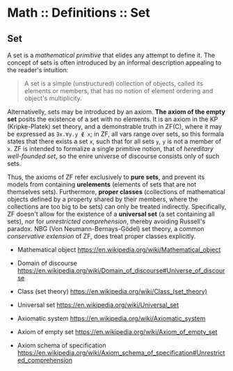 # Math :: Definitions :: Set

## Set

A set is a *mathematical primitive* that elides any attempt to define it. The concept of sets is often introduced by an informal description appealing to the reader's intuition: 
> A set is a simple (unstructured) collection of objects, called its elements or members, that has no notion of element ordering and object's multiplicity.

Alternativelly, sets may be introduced by an axiom. **The axiom of the empty set** posits the existence of a set with no elements. It is an axiom in the KP (Kripke-Platek) set theory, and a demonstrable truth in ZF(C), where it may be expressed as `∃x.∀y.y ∉ x`; in ZF, all vars range over sets, so this formala states that there exists a set `x`, such that for all sets `y`, `y` is not a member of `x`. ZF is intended to formalize a single primitive notion, that of *hereditary well-founded set*, so the enire universe of discourse consists only of such sets.

Thus, the axioms of ZF refer exclusively to **pure sets**, and prevent its models from containing **urelements** (elements of sets that are not themselves sets). Furthermore, **proper classes** (collections of mathematical objects defined by a property shared by their members, where the collections are too big to be sets) can only be treated indirectly. Specifically, ZF doesn't allow for the existence of a **universal set** (a set containing all sets), nor for *unrestricted comprehension*, thereby avoiding Russell's paradox. NBG (Von Neumann-Bernays-Gödel) set theory, a common *conservative extension* of ZF, does treat proper classes explicitly.





* Mathematical object
https://en.wikipedia.org/wiki/Mathematical_object

* Domain of discourse
https://en.wikipedia.org/wiki/Domain_of_discourse#Universe_of_discourse

* Class (set theory)
https://en.wikipedia.org/wiki/Class_(set_theory)

* Universal set
https://en.wikipedia.org/wiki/Universal_set

* Axiomatic system
https://en.wikipedia.org/wiki/Axiomatic_system

* Axiom of empty set
https://en.wikipedia.org/wiki/Axiom_of_empty_set

* Axiom schema of specification
https://en.wikipedia.org/wiki/Axiom_schema_of_specification#Unrestricted_comprehension
